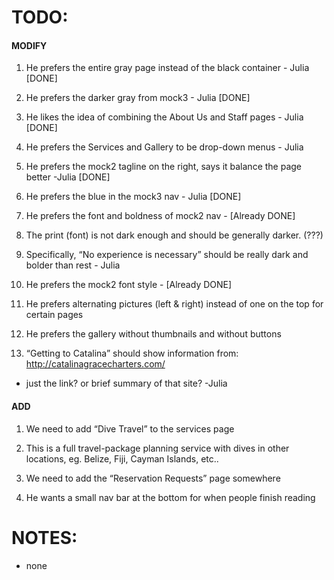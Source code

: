 TODO:
===
#### MODIFY

1. He prefers the entire gray page instead of the black container - Julia [DONE]

2. He prefers the darker gray from mock3 - Julia [DONE]

3. He likes the idea of combining the About Us and Staff pages - Julia [DONE]

4. He prefers the Services and Gallery to be drop-down menus - Julia

5. He prefers the mock2 tagline on the right, says it balance the page better -Julia [DONE]

6. He prefers the blue in the mock3 nav - Julia [DONE]
  
7. He prefers the font and boldness of mock2 nav - [Already DONE]

8. The print (font) is not dark enough and should be generally darker. (???)

9. Specifically, “No experience is necessary” should be really dark and bolder than rest - Julia

10. He prefers the mock2 font style - [Already DONE]

11. He prefers alternating pictures (left & right) instead of one on the top for certain pages

12. He prefers the gallery without thumbnails and without buttons

13. “Getting to Catalina” should show information from: http://catalinagracecharters.com/
  - just the link? or brief summary of that site? -Julia

#### ADD

1. We need to add “Dive Travel” to the services page

2. This is a full travel-package planning service with dives in other locations, eg. Belize, Fiji, Cayman Islands, etc..

3. We need to add the “Reservation Requests” page somewhere

4. He wants a small nav bar at the bottom for when people finish reading

NOTES:
===
+ none

